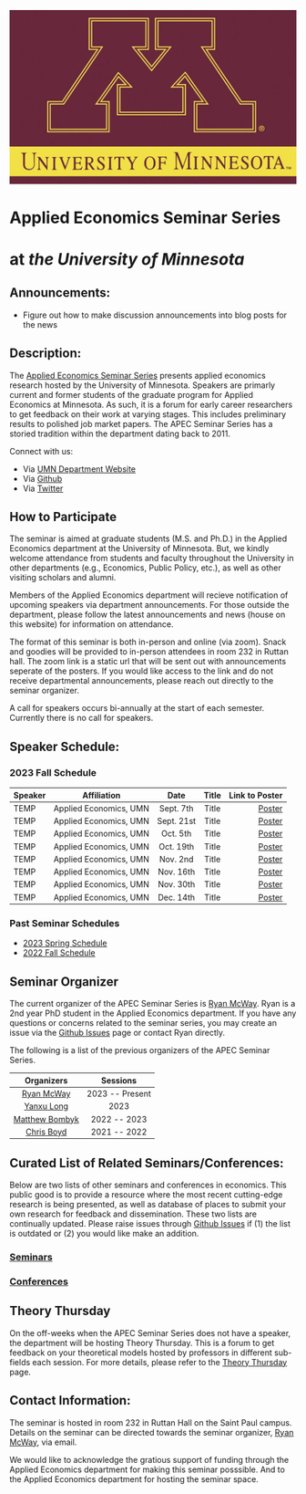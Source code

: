 ![](/images/umn_logo.jpg) 

# **Applied Economics Seminar Series**
# at *the University of Minnesota*

## Announcements:

- Figure out how to make discussion announcements into blog posts for the news

<!---
Please find a link to the call for speakers below. Doctoral students and masters students are encouraged to present both early/preliminary work as a short presentation, as well as polished work in a longer format. 

# [**CALL FOR SPEAKERS**](link...)
-->

## Description: 

The [Applied Economics Seminar Series](https://apecseminar.github.io/) presents applied economics research hosted by the University of Minnesota. 
Speakers are primarly current and former students of the graduate program for Applied Economics at Minnesota. 
As such, it is a forum for early career researchers to get feedback on their work at varying stages. 
This includes preliminary results to polished job market papers. 
The APEC Seminar Series has a storied tradition within the department dating back to 2011. 

Connect with us:
- Via [UMN Department Website](https://apec.umn.edu/)
- Via [Github](https://github.com/apecseminar/)
- Via [Twitter](https://twitter.com/apecmn) 

## How to Participate 

The seminar is aimed at graduate students (M.S. and Ph.D.) in the Applied Economics department at the University of Minnesota.
But, we kindly welcome attendance from students and faculty throughout the University in other departments (e.g., Economics, Public Policy, etc.), as well as other visiting scholars and alumni. 

Members of the Applied Economics department will recieve notification of upcoming speakers via department announcements. 
For those outside the department, please follow the latest announcements and news (house on this website) for information on attendance. 

The format of this seminar is both in-person and online (via zoom). Snack and goodies will be provided to in-person attendees in room 232 in Ruttan hall. The zoom link is a static url that will be sent out with announcements seperate of the posters. If you would like access to the link and do not receive departmental announcements, please reach out directly to the seminar organizer.

A call for speakers occurs bi-annually at the start of each semester. 
Currently there is no call for speakers. 


## Speaker Schedule: 

### 2023 Fall Schedule

| **Speaker**      | **Affiliation** | **Date** | **Title** | **Link to Poster** |
| :---        |    :----:   |   :----:   |    :----:   |    ---: |
| TEMP      | Applied Economics, UMN   |   Sept. 7th   |  Title | [Poster]()    |
| TEMP  | Applied Economics, UMN    | Sept. 21st       |   Title   | [Poster]()  |
| TEMP  | Applied Economics, UMN    | Oct. 5th      |   Title   | [Poster]()    |
| TEMP  | Applied Economics, UMN    | Oct. 19th      |   Title   | [Poster]()    |
| TEMP  | Applied Economics, UMN    | Nov. 2nd     |   Title   | [Poster]()    |
| TEMP  | Applied Economics, UMN    | Nov. 16th      |   Title   | [Poster]()    |
| TEMP  | Applied Economics, UMN    | Nov. 30th      |   Title   | [Poster]()    |
| TEMP  | Applied Economics, UMN    | Dec. 14th      |   Title   | [Poster]()    |



### Past Seminar Schedules

- [2023 Spring Schedule](/past_schedules/schedule_2023_spring.md)
- [2022 Fall Schedule](/past_schedules/schedule_2022_fall.md)

## Seminar Organizer

The current organizer of the APEC Seminar Series is [Ryan McWay](https://mcwayrm.github.io/). 
Ryan is a 2nd year PhD student in the Applied Economics department. 
If you have any questions or concerns related to the seminar series, you may create an issue via the [Github Issues](https://github.com/apecseminar/apecseminar.github.io/issues) page or contact Ryan directly. 

The following is a list of the previous organizers of the APEC Seminar Series. 

| **Organizers**      | **Sessions** | 
|   :----:   |     :----:   | 
| [Ryan McWay](https://mcwayrm.github.io/)     | 2023 -- Present       | 
| [Yanxu Long](https://yanxulong.github.io/)     | 2023       |  
| [Matthew Bombyk](https://www.linkedin.com/in/matthew-bombyk-33b09642)     | 2022 -- 2023       |  
| [Chris Boyd](https://www.chrismboyd.com/)   | 2021 -- 2022    | 


## Curated List of  Related Seminars/Conferences:

Below are two lists of other seminars and conferences in economics. 
This public good is to provide a resource where the most recent cutting-edge research is being presented, as well as database of places to submit your own research for feedback and dissemination.
These two lists are continually updated. 
Please raise issues through [Github Issues](https://github.com/apecseminar/apecseminar.github.io/issues) if (1) the list is outdated or (2) you would like make an addition. 

### [Seminars](/lists/seminars.md)

### [Conferences](/lists/conferences.md)


## Theory Thursday

On the off-weeks when the APEC Seminar Series does not have a speaker, the department will be hosting Theory Thursday. 
This is a forum to get feedback on your theoretical models hosted by professors in different sub-fields each session.
For more details, please refer to the [Theory Thursday](/lists/theory_thursday.md) page. 

## Contact Information: 

The seminar is hosted in room 232 in Ruttan Hall on the Saint Paul campus. 
Details on the seminar can be directed towards the seminar organizer, [Ryan McWay](https://mcwayrm.github.io/), via email. 


We would like to acknowledge the gratious support of funding through the Applied Economics department for making this seminar posssible. 
And to the Applied Economics department for hosting the seminar space.
